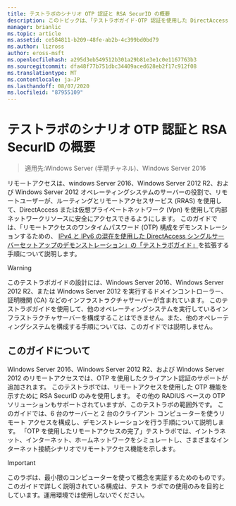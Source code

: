```yaml
---
title: テストラボのシナリオ OTP 認証と RSA SecurID の概要
description: このトピックは、「テストラボガイド-OTP 認証を使用した DirectAccess のデモンストレーション」と「RSA SecurID for Windows Server 2016」に含まれています。
manager: brianlic
ms.topic: article
ms.assetid: ce584811-b209-48fe-ab2b-4c399bd0bd79
ms.author: lizross
author: eross-msft
ms.openlocfilehash: a295d3eb549512b301a29b81e3e1c0e1167763b3
ms.sourcegitcommit: dfa48f77b751dbc34409aced628eb2f17c912f08
ms.translationtype: MT
ms.contentlocale: ja-JP
ms.lasthandoff: 08/07/2020
ms.locfileid: "87955109"
---
```

# <a name="overview-of-the-test-lab-scenario-otp-authentication-and-rsa-securid"></a>テストラボのシナリオ OTP 認証と RSA SecurID の概要

>適用先:Windows Server (半期チャネル)、Windows Server 2016

リモートアクセスは、windows Server 2016、Windows Server 2012 R2、および Windows Server 2012 オペレーティングシステムのサーバーの役割で、リモートユーザーが、ルーティングとリモートアクセスサービス (RRAS) を使用して、DirectAccess または仮想プライベートネットワーク (Vpn) を使用して内部ネットワークリソースに安全にアクセスできるようにします。 このガイドでは、「リモートアクセスのワンタイムパスワード (OTP) 構成をデモンストレーションするための、 [IPv4 と IPv6 の混在を使用した DirectAccess シングルサーバーセットアップのデモンストレーション」の「テストラボガイド」](https://go.microsoft.com/fwlink/p/?LinkId=237004)を拡張する手順について説明します。

> [!WARNING]
> このテストラボガイドの設計には、Windows Server 2016、Windows Server 2012 R2、または Windows Server 2012 を実行するドメインコントローラー、証明機関 (CA) などのインフラストラクチャサーバーが含まれています。 このテストラボガイドを使用して、他のオペレーティングシステムを実行しているインフラストラクチャサーバーを構成することはできません。また、他のオペレーティングシステムを構成する手順については、このガイドでは説明しません。

## <a name="about-this-guide"></a>このガイドについて
Windows Server 2016、Windows Server 2012 R2、および Windows Server 2012 のリモートアクセスでは、OTP を使用したクライアント認証のサポートが追加されます。 このテストラボでは、リモートアクセスを使用した OTP 機能を示すために RSA SecurID のみを使用します。 その他の RADIUS ベースの OTP ソリューションもサポートされていますが、このテストラボの範囲外です。 このガイドでは、6 台のサーバーと 2 台のクライアント コンピューターを使うリモート アクセスを構成し、デモンストレーションを行う手順について説明します。 「OTP を使用したリモートアクセスの完了」テストラボでは、イントラネット、インターネット、ホームネットワークをシミュレートし、さまざまなインターネット接続シナリオでリモートアクセス機能を示します。

> [!IMPORTANT]
> このラボは、最小限のコンピューターを使って概念を実証するためのものです。 このガイドで詳しく説明されている構成は、テスト ラボでの使用のみを目的としています。運用環境では使用しないでください。



